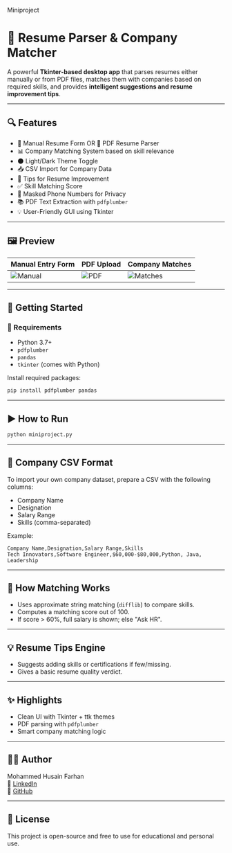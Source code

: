 Miniproject
# 🧠 Resume Parser & Company Matcher

A powerful **Tkinter-based desktop app** that parses resumes either manually or from PDF files, matches them with companies based on required skills, and provides **intelligent suggestions and resume improvement tips**.

---

## 🔍 Features

- 📝 Manual Resume Form OR 📄 PDF Resume Parser
- 📊 Company Matching System based on skill relevance
- 🌑 Light/Dark Theme Toggle
- 📥 CSV Import for Company Data
- 📌 Tips for Resume Improvement
- ✅ Skill Matching Score
- 🔐 Masked Phone Numbers for Privacy
- 📚 PDF Text Extraction with `pdfplumber`
- 💡 User-Friendly GUI using Tkinter

---

## 🖼️ Preview

| Manual Entry Form | PDF Upload | Company Matches |
|-------------------|------------|------------------|
| ![Manual](docs/manual_form.png) | ![PDF](docs/pdf_input.png) | ![Matches](docs/matches.png) |

---

## 🚀 Getting Started

### 🔧 Requirements

- Python 3.7+
- `pdfplumber`
- `pandas`
- `tkinter` (comes with Python)

Install required packages:

```bash
pip install pdfplumber pandas
```

---

## ▶️ How to Run

```bash
python miniproject.py
```

---

## 🏢 Company CSV Format

To import your own company dataset, prepare a CSV with the following columns:

- Company Name
- Designation
- Salary Range
- Skills (comma-separated)

Example:
```csv
Company Name,Designation,Salary Range,Skills
Tech Innovators,Software Engineer,$60,000-$80,000,Python, Java, Leadership
```

---

## 🎯 How Matching Works

- Uses approximate string matching (`difflib`) to compare skills.
- Computes a matching score out of 100.
- If score > 60%, full salary is shown; else "Ask HR".

---

## 💡 Resume Tips Engine

- Suggests adding skills or certifications if few/missing.
- Gives a basic resume quality verdict.

---

## ✨ Highlights

- Clean UI with Tkinter + ttk themes
- PDF parsing with `pdfplumber`
- Smart company matching logic

---

## 🧑‍💻 Author

Mohammed Husain Farhan  
🔗 [LinkedIn](https://www.linkedin.com/in/mohammed-husain-farhan/)  
🔗 [GitHub](https://github.com/HusainFarhan)

---

## 📜 License

This project is open-source and free to use for educational and personal use.
